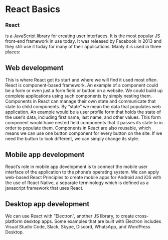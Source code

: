 # React Basics
### React 
is a JavaScript library for creating user interfaces. It is the most popular JS front-end framework in use today. It was released by Facebook in 2013 and they still use it today for many of their applications. Manly it is used in three places:
## Web development
This is where React got its start and where we will find it used most often. React is component-based framework. An example of a component could be a form or even just a form field or button on a website. We could build up complete applications using such components by simply nesting them. Components in React can manage their own state and communicate that state to child components. By “state” we mean the data that populates web application. An example would be a user profile form that holds the state of the user’s data, including first name, last name, and other values. This form component would have nested field components that it passes its state to in order to populate them. Components in React are also reusable, which means we can use one button component for every button on the site. If we need the button to look different, we can simply change its style.
## Mobile app development
React’s role in mobile app development is to connect the mobile user interface of the application to the phone’s operating system. We can apply web-based React Principles to create mobile apps for Android and iOS with the use of React Native, a separate terminology which is defined as a javascript framework that uses React. 
## Desktop app development
We can use React with ”Electron”, another JS library, to create cross-platform desktop apps. Some examples that are built with Electron includes Visual Studio Code, Slack, Skype, Discord, WhatsApp, and WordPress Desktop.
